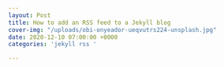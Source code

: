 ```yaml
---
layout: Post
title: How to add an RSS feed to a Jekyll blog
cover-img: "/uploads/obi-onyeador-ueqvutrs224-unsplash.jpg"
date: 2020-12-10 07:00:00 +0000
categories: 'jekyll rss '

---
```

